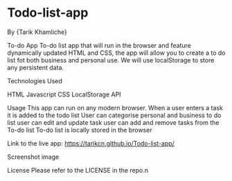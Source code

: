 # Todo-list-app

By {Tarik Khamliche}

To-do App
To-do list app that will run in the browser and feature dynamically updated HTML and CSS, the app will allow you to create a to do list fot both business and personal use. We will use localStorage to store any persistent data.

Technologies Used

HTML
Javascript
CSS
LocalStorage API

Usage
This app can run on any modern browser.
When a user enters a task it is added to the todo list
User can categorise personal and business to do list
user can edit and update task
user can add and remove tasks from the To-do list
To-do list is locally stored in the browser

Link to the live app:
https://tarikcn.github.io/Todo-list-app/

Screenshot
image

License
Please refer to the LICENSE in the repo.n
